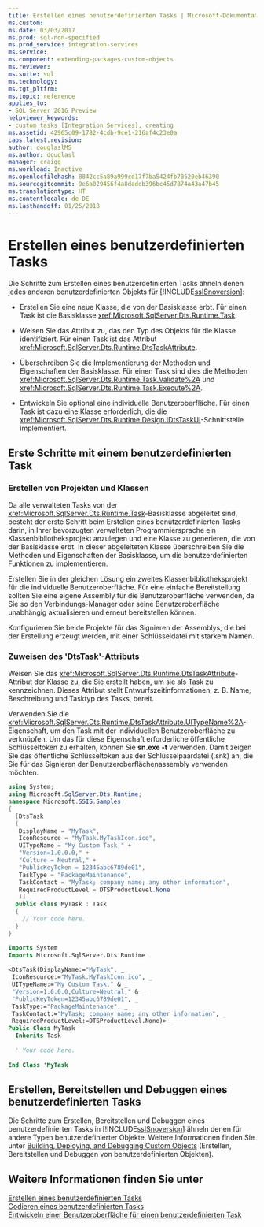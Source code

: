 ```yaml
---
title: Erstellen eines benutzerdefinierten Tasks | Microsoft-Dokumentation
ms.custom: 
ms.date: 03/03/2017
ms.prod: sql-non-specified
ms.prod_service: integration-services
ms.service: 
ms.component: extending-packages-custom-objects
ms.reviewer: 
ms.suite: sql
ms.technology: 
ms.tgt_pltfrm: 
ms.topic: reference
applies_to:
- SQL Server 2016 Preview
helpviewer_keywords:
- custom tasks [Integration Services], creating
ms.assetid: 42965c09-1782-4cdb-9ce1-216af4c23e0a
caps.latest.revision: 
author: douglaslMS
ms.author: douglasl
manager: craigg
ms.workload: Inactive
ms.openlocfilehash: 8842cc5a89a999cd17f7ba5424fb70520eb46390
ms.sourcegitcommit: 9e6a029456f4a8daddb396bc45d7874a43a47b45
ms.translationtype: HT
ms.contentlocale: de-DE
ms.lasthandoff: 01/25/2018
---
```

# <a name="creating-a-custom-task"></a>Erstellen eines benutzerdefinierten Tasks
  Die Schritte zum Erstellen eines benutzerdefinierten Tasks ähneln denen jedes anderen benutzerdefinierten Objekts für [!INCLUDE[ssISnoversion](../../../includes/ssisnoversion-md.md)]:  
  
-   Erstellen Sie eine neue Klasse, die von der Basisklasse erbt. Für einen Task ist die Basisklasse <xref:Microsoft.SqlServer.Dts.Runtime.Task>.  
  
-   Weisen Sie das Attribut zu, das den Typ des Objekts für die Klasse identifiziert. Für einen Task ist das Attribut <xref:Microsoft.SqlServer.Dts.Runtime.DtsTaskAttribute>.  
  
-   Überschreiben Sie die Implementierung der Methoden und Eigenschaften der Basisklasse. Für einen Task sind dies die Methoden <xref:Microsoft.SqlServer.Dts.Runtime.Task.Validate%2A> und <xref:Microsoft.SqlServer.Dts.Runtime.Task.Execute%2A>.  
  
-   Entwickeln Sie optional eine individuelle Benutzeroberfläche. Für einen Task ist dazu eine Klasse erforderlich, die die <xref:Microsoft.SqlServer.Dts.Runtime.Design.IDtsTaskUI>-Schnittstelle implementiert.  
  
## <a name="getting-started-with-a-custom-task"></a>Erste Schritte mit einem benutzerdefinierten Task  
  
### <a name="creating-projects-and-classes"></a>Erstellen von Projekten und Klassen  
 Da alle verwalteten Tasks von der <xref:Microsoft.SqlServer.Dts.Runtime.Task>-Basisklasse abgeleitet sind, besteht der erste Schritt beim Erstellen eines benutzerdefinierten Tasks darin, in Ihrer bevorzugten verwalteten Programmiersprache ein Klassenbibliotheksprojekt anzulegen und eine Klasse zu generieren, die von der Basisklasse erbt. In dieser abgeleiteten Klasse überschreiben Sie die Methoden und Eigenschaften der Basisklasse, um die benutzerdefinierten Funktionen zu implementieren.  
  
 Erstellen Sie in der gleichen Lösung ein zweites Klassenbibliotheksprojekt für die individuelle Benutzeroberfläche. Für eine einfache Bereitstellung sollten Sie eine eigene Assembly für die Benutzeroberfläche verwenden, da Sie so den Verbindungs-Manager oder seine Benutzeroberfläche unabhängig aktualisieren und erneut bereitstellen können.  
  
 Konfigurieren Sie beide Projekte für das Signieren der Assemblys, die bei der Erstellung erzeugt werden, mit einer Schlüsseldatei mit starkem Namen.  
  
### <a name="applying-the-dtstask-attribute"></a>Zuweisen des 'DtsTask'-Attributs  
 Weisen Sie das <xref:Microsoft.SqlServer.Dts.Runtime.DtsTaskAttribute>-Attribut der Klasse zu, die Sie erstellt haben, um sie als Task zu kennzeichnen. Dieses Attribut stellt Entwurfszeitinformationen, z. B. Name, Beschreibung und Tasktyp des Tasks, bereit.  
  
 Verwenden Sie die <xref:Microsoft.SqlServer.Dts.Runtime.DtsTaskAttribute.UITypeName%2A>-Eigenschaft, um den Task mit der individuellen Benutzeroberfläche zu verknüpfen. Um das für diese Eigenschaft erforderliche öffentliche Schlüsseltoken zu erhalten, können Sie **sn.exe -t** verwenden. Damit zeigen Sie das öffentliche Schlüsseltoken aus der Schlüsselpaardatei (.snk) an, die Sie für das Signieren der Benutzeroberflächenassembly verwenden möchten.  
  
```csharp  
using System;  
using Microsoft.SqlServer.Dts.Runtime;  
namespace Microsoft.SSIS.Samples  
{  
  [DtsTask  
  (  
   DisplayName = "MyTask",  
   IconResource = "MyTask.MyTaskIcon.ico",  
   UITypeName = "My Custom Task," +  
   "Version=1.0.0.0," +  
   "Culture = Neutral," +  
   "PublicKeyToken = 12345abc6789de01",  
   TaskType = "PackageMaintenance",  
   TaskContact = "MyTask; company name; any other information",  
   RequiredProductLevel = DTSProductLevel.None  
   )]  
  public class MyTask : Task  
  {  
    // Your code here.  
  }  
}  
```  
  
```vb  
Imports System  
Imports Microsoft.SqlServer.Dts.Runtime  
  
<DtsTask(DisplayName:="MyTask", _  
 IconResource:="MyTask.MyTaskIcon.ico", _  
 UITypeName:="My Custom Task," & _  
 "Version=1.0.0.0,Culture=Neutral," & _  
 "PublicKeyToken=12345abc6789de01", _  
 TaskType:="PackageMaintenance", _  
 TaskContact:="MyTask; company name; any other information", _  
 RequiredProductLevel:=DTSProductLevel.None)> _  
Public Class MyTask  
  Inherits Task  
  
  ' Your code here.  
  
End Class 'MyTask  
```  
  
## <a name="building-deploying-and-debugging-a-custom-task"></a>Erstellen, Bereitstellen und Debuggen eines benutzerdefinierten Tasks  
 Die Schritte zum Erstellen, Bereitstellen und Debuggen eines benutzerdefinierten Tasks in [!INCLUDE[ssISnoversion](../../../includes/ssisnoversion-md.md)] ähneln denen für andere Typen benutzerdefinierter Objekte. Weitere Informationen finden Sie unter [Building, Deploying, and Debugging Custom Objects](../../../integration-services/extending-packages-custom-objects/building-deploying-and-debugging-custom-objects.md) (Erstellen, Bereitstellen und Debuggen von benutzerdefinierten Objekten).  
  
## <a name="see-also"></a>Weitere Informationen finden Sie unter  
 [Erstellen eines benutzerdefinierten Tasks](../../../integration-services/extending-packages-custom-objects/task/creating-a-custom-task.md)   
 [Codieren eines benutzerdefinierten Tasks](../../../integration-services/extending-packages-custom-objects/task/coding-a-custom-task.md)   
 [Entwickeln einer Benutzeroberfläche für einen benutzerdefinierten Task](../../../integration-services/extending-packages-custom-objects/task/developing-a-user-interface-for-a-custom-task.md)  
  
  

